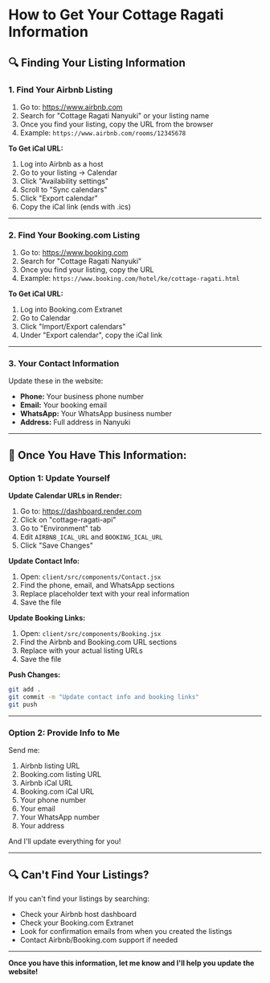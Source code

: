 # How to Get Your Cottage Ragati Information

## 🔍 Finding Your Listing Information

### **1. Find Your Airbnb Listing**

1. Go to: https://www.airbnb.com
2. Search for "Cottage Ragati Nanyuki" or your listing name
3. Once you find your listing, copy the URL from the browser
4. Example: `https://www.airbnb.com/rooms/12345678`

**To Get iCal URL:**
1. Log into Airbnb as a host
2. Go to your listing → Calendar
3. Click "Availability settings"
4. Scroll to "Sync calendars"
5. Click "Export calendar"
6. Copy the iCal link (ends with .ics)

---

### **2. Find Your Booking.com Listing**

1. Go to: https://www.booking.com
2. Search for "Cottage Ragati Nanyuki"
3. Once you find your listing, copy the URL
4. Example: `https://www.booking.com/hotel/ke/cottage-ragati.html`

**To Get iCal URL:**
1. Log into Booking.com Extranet
2. Go to Calendar
3. Click "Import/Export calendars"
4. Under "Export calendar", copy the iCal link

---

### **3. Your Contact Information**

Update these in the website:
- **Phone:** Your business phone number
- **Email:** Your booking email
- **WhatsApp:** Your WhatsApp business number
- **Address:** Full address in Nanyuki

---

## 📝 Once You Have This Information:

### **Option 1: Update Yourself**

**Update Calendar URLs in Render:**
1. Go to: https://dashboard.render.com
2. Click on "cottage-ragati-api"
3. Go to "Environment" tab
4. Edit `AIRBNB_ICAL_URL` and `BOOKING_ICAL_URL`
5. Click "Save Changes"

**Update Contact Info:**
1. Open: `client/src/components/Contact.jsx`
2. Find the phone, email, and WhatsApp sections
3. Replace placeholder text with your real information
4. Save the file

**Update Booking Links:**
1. Open: `client/src/components/Booking.jsx`
2. Find the Airbnb and Booking.com URL sections
3. Replace with your actual listing URLs
4. Save the file

**Push Changes:**
```bash
git add .
git commit -m "Update contact info and booking links"
git push
```

---

### **Option 2: Provide Info to Me**

Send me:
1. Airbnb listing URL
2. Booking.com listing URL
3. Airbnb iCal URL
4. Booking.com iCal URL
5. Your phone number
6. Your email
7. Your WhatsApp number
8. Your address

And I'll update everything for you!

---

## 🔍 Can't Find Your Listings?

If you can't find your listings by searching:
- Check your Airbnb host dashboard
- Check your Booking.com Extranet
- Look for confirmation emails from when you created the listings
- Contact Airbnb/Booking.com support if needed

---

**Once you have this information, let me know and I'll help you update the website!**
